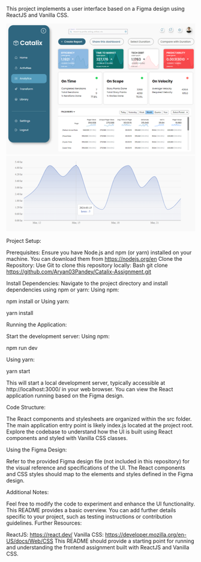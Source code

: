 This project implements a user interface based on a Figma design using ReactJS and Vanilla CSS.

![Image description](./Screenshot%202024-04-07%20005151.png)
![Image description](./Screenshot%202024-04-11%20012342.png)


Project Setup:

Prerequisites: Ensure you have Node.js and npm (or yarn) installed on your machine. You can download them from https://nodejs.org/en
Clone the Repository: Use Git to clone this repository locally:
Bash
git clone https://github.com/Aryan03Pandey/Catalix-Assignment.git

Install Dependencies: Navigate to the project directory and install dependencies using npm or yarn:
Using npm:


npm install
 or
Using yarn:

yarn install


Running the Application:

Start the development server:
Using npm:


npm run dev

Using yarn:

yarn start

This will start a local development server, typically accessible at http://localhost:3000/ in your web browser. You can view the React application running based on the Figma design.

Code Structure:

The React components and stylesheets are organized within the src folder. The main application entry point is likely index.js located at the project root. Explore the codebase to understand how the UI is built using React components and styled with Vanilla CSS classes.

Using the Figma Design:

Refer to the provided Figma design file (not included in this repository) for the visual reference and specifications of the UI. The React components and CSS styles should map to the elements and styles defined in the Figma design.

Additional Notes:

Feel free to modify the code to experiment and enhance the UI functionality.
This README provides a basic overview. You can add further details specific to your project, such as testing instructions or contribution guidelines.
Further Resources:

ReactJS: https://react.dev/
Vanilla CSS: https://developer.mozilla.org/en-US/docs/Web/CSS
This README should provide a starting point for running and understanding the frontend assignment built with ReactJS and Vanilla CSS.